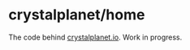 # crystalplanet/home

The code behind [crystalplanet.io](https://crystalplanet.io). Work in progress.
